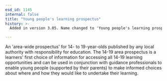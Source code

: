 ```yaml
---
esd_id: 1145
internal: false
title: "Young people's learning prospectus"
history: >-
  Added in version 3.05. Name changed to 'Young people's learning prospectus' in version 4.00.

---
```


An 'area-wide prospectus' for 14- to 19-year-olds published by any local authority with responsibility for education. The 14-19 area prospectus is a learners' first choice of information for accessing all 14-19 learning opportunities and can be used in conjunction with guidance professionals to enable young people (supported by their parents) to make informed choices about where and how they would like to undertake their learning.


